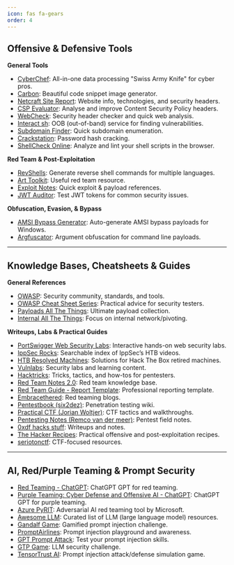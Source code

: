 ```yaml
---
icon: fas fa-gears
order: 4
---
```


## Offensive & Defensive Tools

**General Tools**
- <a href="https://gchq.github.io/CyberChef/" target="_blank">CyberChef</a>: All-in-one data processing "Swiss Army Knife" for cyber pros.
- <a href="https://carbon.now.sh/" target="_blank">Carbon</a>: Beautiful code snippet image generator.
- <a href="https://sitereport.netcraft.com/" target="_blank">Netcraft Site Report</a>: Website info, technologies, and security headers.
- <a href="https://csp-evaluator.withgoogle.com/" target="_blank">CSP Evaluator</a>: Analyse and improve Content Security Policy headers.
- <a href="https://web-check.xyz/" target="_blank">WebCheck</a>: Security header checker and quick web analysis.
- <a href="https://app.interactsh.com/#/" target="_blank">Interact sh</a>: OOB (out-of-band) service for finding vulnerabilities.
- <a href="https://subdomainfinder.c99.nl/" target="_blank">Subdomain Finder</a>: Quick subdomain enumeration.
- <a href="https://crackstation.net/" target="_blank">Crackstation</a>: Password hash cracking.
- <a href="https://www.shellcheck.net/" target="_blank">ShellCheck Online</a>: Analyze and lint your shell scripts in the browser.

**Red Team & Post-Exploitation**
- <a href="https://www.revshells.com/" target="_blank">RevShells</a>: Generate reverse shell commands for multiple languages.
- <a href="https://arttoolkit.github.io/" target="_blank">Art Toolkit</a>: Useful red team resource.
- <a href="https://exploit-notes.hdks.org/" target="_blank">Exploit Notes</a>: Quick exploit & payload references.
- <a href="https://jwtauditor.com/" target="_blank">JWT Auditor</a>: Test JWT tokens for common security issues.

**Obfuscation, Evasion, & Bypass**
- <a href="https://shaquibizhar.github.io/Amsi-bypass-generator/" target="_blank">AMSI Bypass Generator</a>: Auto-generate AMSI bypass payloads for Windows.
- <a href="https://argfuscator.net/" target="_blank">Argfuscator</a>: Argument obfuscation for command line payloads.


---

## Knowledge Bases, Cheatsheets & Guides

**General References**
- <a href="https://owasp.org/" target="_blank">OWASP</a>: Security community, standards, and tools.
- <a href="https://cheatsheetseries.owasp.org/index.html" target="_blank">OWASP Cheat Sheet Series</a>: Practical advice for security testers.
- <a href="https://swisskyrepo.github.io/PayloadsAllTheThings/" target="_blank">Payloads All The Things</a>: Ultimate payload collection.
- <a href="https://swisskyrepo.github.io/InternalAllTheThings/" target="_blank">Internal All The Things</a>: Focus on internal network/pivoting.

**Writeups, Labs & Practical Guides**
- <a href="https://portswigger.net/web-security/all-labs" target="_blank">PortSwigger Web Security Labs</a>: Interactive hands-on web security labs.
- <a href="https://ippsec.rocks/?#" target="_blank">IppSec Rocks</a>: Searchable index of IppSec’s HTB videos.
- <a href="https://htbmachines.github.io/" target="_blank">HTB Resolved Machines</a>: Solutions for Hack The Box retired machines.
- <a href="https://vuln.dev/" target="_blank">Vulnlabs</a>: Security labs and learning content.
- <a href="https://book.hacktricks.xyz/" target="_blank">Hacktricks</a>: Tricks, tactics, and how-tos for pentesters.
- <a href="https://dmcxblue.gitbook.io/red-team-notes-2-0" target="_blank">Red Team Notes 2.0</a>: Red team knowledge base.
- <a href="https://redteam.guide/docs/Templates/report_template/" target="_blank">Red Team Guide - Report Template</a>: Professional reporting template.
- <a href="https://embracethered.com/blog/index.html" target="_blank">Embracethered</a>: Red teaming blogs.
- <a href="https://pentestbook.six2dez.com/" target="_blank">Pentestbook (six2dez)</a>: Penetration testing wiki.
- <a href="https://book.jorianwoltjer.com/" target="_blank">Practical CTF (Jorian Woltjer)</a>: CTF tactics and walkthroughs.
- <a href="https://notes.incendium.rocks/pentesting-notes" target="_blank">Pentesting Notes (Remco van der meer)</a>: Pentest field notes.
- <a href="https://0xdf.gitlab.io/" target="_blank">0xdf hacks stuff</a>: Writeups and notes.
- <a href="https://www.thehacker.recipes/" target="_blank">The Hacker Recipes</a>: Practical offensive and post-exploitation recipes.
- <a href="https://seriotonctf.github.io/" target="_blank">seriotonctf</a>: CTF-focused resources.

---

## AI, Red/Purple Teaming & Prompt Security

- <a href="https://chatgpt.com/g/g-RUHY05lkN-rt-red-teaming" target="_blank">Red Teaming - ChatGPT</a>: ChatGPT GPT for red teaming.
- <a href="https://chatgpt.com/g/g-k11N973rt-pt-purple-teaming-cyber-defense-and-offensive" target="_blank">Purple Teaming: Cyber Defense and Offensive AI - ChatGPT</a>: ChatGPT GPT for purple teaming.
- <a href="https://github.com/Azure/PyRIT" target="_blank">Azure PyRIT</a>: Adversarial AI red teaming tool by Microsoft.
- <a href="https://github.com/Hannibal046/Awesome-LLM" target="_blank">Awesome LLM</a>: Curated list of LLM (large language model) resources.
- <a href="https://gandalf.lakera.ai/baseline" target="_blank">Gandalf Game</a>: Gamified prompt injection challenge.
- <a href="https://promptairlines.com/" target="_blank">PromptAirlines</a>: Prompt injection playground and awareness.
- <a href="https://gpa.43z.one/" target="_blank">GPT Prompt Attack</a>: Test your prompt injection skills.
- <a href="https://gpt.43z.one/" target="_blank">GTP Game</a>: LLM security challenge.
- <a href="https://tensortrust.ai" target="_blank">TensorTrust AI</a>: Prompt injection attack/defense simulation game.

